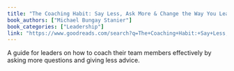 ```yaml
---
title: "The Coaching Habit: Say Less, Ask More & Change the Way You Lead Forever"
book_authors: ["Michael Bungay Stanier"]
book_categories: ["Leadership"]
link: "https://www.goodreads.com/search?q=The+Coaching+Habit:+Say+Less,+Ask+More+&+Change+the+Way+You+Lead+Forever+Michael+Bungay+Stanier"
---
```


A guide for leaders on how to coach their team members effectively by asking more questions and giving less advice.
